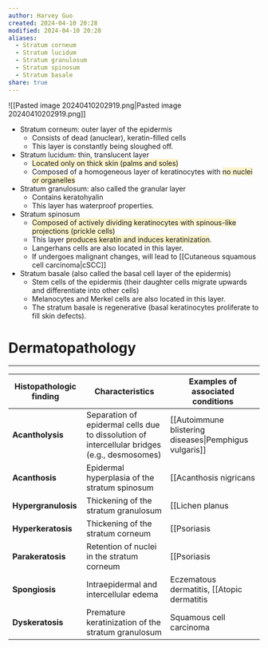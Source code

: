 ```yaml
---
author: Harvey Guo
created: 2024-04-10 20:28
modified: 2024-04-10 20:28
aliases:
  - Stratum corneum
  - Stratum lucidum
  - Stratum granulosum
  - Stratum spinosum
  - Stratum basale
share: true
---
```

![[Pasted image 20240410202919.png|Pasted image 20240410202919.png]]
- Stratum corneum: outer layer of the epidermis 
	- Consists of dead (anuclear), keratin-filled cells
	- This layer is constantly being sloughed off.
- Stratum lucidum: thin, translucent layer
	- <span style="background:rgba(240, 200, 0, 0.2)">Located only on thick skin (palms and soles)</span>
	- Composed of a homogeneous layer of keratinocytes with <span style="background:rgba(240, 200, 0, 0.2)">no nuclei or organelles</span>
- Stratum granulosum: also called the granular layer
	- Contains keratohyalin
	- This layer has waterproof properties.
- Stratum spinosum
	- <span style="background:rgba(240, 200, 0, 0.2)">Composed of actively dividing keratinocytes with spinous-like projections (prickle cells)</span>
	- This layer <span style="background:rgba(240, 200, 0, 0.2)">produces keratin and induces keratinization</span>.
	- Langerhans cells are also located in this layer.
	- If undergoes malignant changes, will lead to [[Cutaneous squamous cell carcinoma|cSCC]]
- Stratum basale (also called the basal cell layer of the epidermis)
	- Stem cells of the epidermis (their daughter cells migrate upwards and differentiate into other cells)
	- Melanocytes and Merkel cells are also located in this layer.
	- The stratum basale is regenerative (basal keratinocytes proliferate to fill skin defects).
# Dermatopathology
---

| Histopathologic finding | Characteristics                                                                              | Examples of associated conditions                                             |
| ----------------------- | -------------------------------------------------------------------------------------------- | ----------------------------------------------------------------------------- |
| **Acantholysis**        | Separation of epidermal cells due to dissolution of intercellular bridges (e.g., desmosomes) | [[Autoimmune blistering diseases\|Pemphigus vulgaris]]                                                            |
| **Acanthosis**          | Epidermal hyperplasia of the stratum spinosum                                                | [[Acanthosis nigricans|Acanthosis nigricans]], [[Psoriasis|Psoriasis]]                                       |
| **Hypergranulosis**     | Thickening of the stratum granulosum                                                         | [[Lichen planus|Lichen planus]]                                                             |
| **Hyperkeratosis**      | Thickening of the stratum corneum                                                            | [[Psoriasis|Psoriasis]], Calluses                                                       |
| **Parakeratosis**       | Retention of nuclei in the stratum corneum                                                   | [[Psoriasis|Psoriasis]], [[Precancerous skin lesions\|Actinic keratosis]]               |
| **Spongiosis**          | Intraepidermal and intercellular edema                                                       | Eczematous dermatitis, [[Atopic dermatitis|Atopic dermatitis]], [[Allergic contact dermatitis|Allergic contact dermatitis]] |
| **Dyskeratosis**        | Premature keratinization of the stratum granulosum                                           | Squamous cell carcinoma                                                       |
